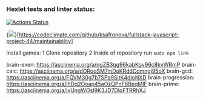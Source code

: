 ### Hexlet tests and linter status:
[![Actions Status](https://github.com/ksafronova/fullstack-javascript-project-44/actions/workflows/hexlet-check.yml/badge.svg)](https://github.com/ksafronova/fullstack-javascript-project-44/actions)

{<img src="https://api.codeclimate.com/v1/badges/764ae4d5afb1ce74e403/maintainability" />}[https://codeclimate.com/github/ksafronova/fullstack-javascript-project-44/maintainability]

Install games:
1 Clone repository
2 Inside of repository run `sudo npm link`

brain-even: https://asciinema.org/a/ngZB3qg96kabKgv96c8kvWRmP
brain-calc: https://asciinema.org/a/dORooSM7mDoKRddComngj95oX
brain-gcd: https://asciinema.org/a/FQVM30g7b7SPa9SitK4dioNXD
brain-progression: https://asciinema.org/a/lhDq2Ooap45aOzQPnF6BeqMlF
brain-prime: https://asciinema.org/a/ixUngWOsI9K3JD7DlqFTRRhXJ